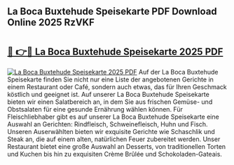 ## La Boca Buxtehude Speisekarte PDF Download Online 2025 RzVKF

# <h2><a href="http://gc9g1wm.nevu.top/?p=La+Boca+Buxtehude+Speisekarte">🔗 👉🔴 La Boca Buxtehude Speisekarte 2025 PDF</a></h2>

[![La Boca Buxtehude Speisekarte 2025 PDF](https://i.imgur.com/dBaPXMq.png)](http://gc9g1wm.nevu.top/?p=La+Boca+Buxtehude+Speisekarte)
Auf der La Boca Buxtehude Speisekarte finden Sie nicht nur eine Liste der angebotenen Gerichte in einem Restaurant oder Café, sondern auch etwas, das für Ihren Geschmack köstlich und geeignet ist. Auf unserer La Boca Buxtehude Speisekarte bieten wir einen Salatbereich an, in dem Sie aus frischen Gemüse- und Obstsalaten für eine gesunde Ernährung wählen können. Für Fleischliebhaber gibt es auf unserer La Boca Buxtehude Speisekarte eine Auswahl an Gerichten: Rindfleisch, Schweinefleisch, Huhn und Fisch. Unseren Auserwählten bieten wir exquisite Gerichte wie Schaschlik und Steak an, die auf einem alten, natürlichen Feuer zubereitet werden. Unser Restaurant bietet eine große Auswahl an Desserts, von traditionellen Torten und Kuchen bis hin zu exquisiten Crème Brûlée und Schokoladen-Gateais.
